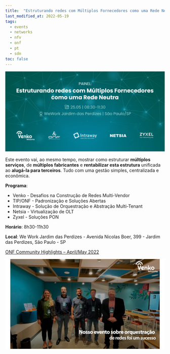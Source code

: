 ```yaml
---
title:  "Estruturando redes com Múltiplos Fornecedores como uma Rede Neutra"
last_modified_at: 2022-05-19
tags:
  - events
  - networks
  - nfv
  - onf
  - pt
  - sdn
toc: false
---
```


[![](/assets/images/posts/2022-05-25-venko/1.jpg)](https://form.jotform.com/221327985456667)

Este evento vai, ao mesmo tempo, mostrar como estruturar **múltiplos serviços**, de **múltiplos fabricantes** e **rentabilizar esta estrutura** unificada ao **alugá-la para terceiros**. Tudo com uma gestão simples, centralizada e econômica.

**Programa**:
 - Venko - Desafios na Construção de Redes Multi-Vendor
 - TIP/ONF - Padronização e Soluções Abertas
 - Intraway - Solução de Orquestração e Abstração Multi-Tenant
 - Netsia - Virtualização de OLT
 - Zyxel - Soluções PON

**Horário**: 8h30-11h30

**Local**: We Work Jardim das Perdizes - Avenida Nicolas Boer, 399 - Jardim das Perdizes, São Paulo - SP

[ONF Community Highlights – April/May 2022](https://opennetworking.org/news-and-events/blog/community-highlights-april-may-2022/)

![](/assets/images/posts/2022-05-25-venko/2.jpeg)